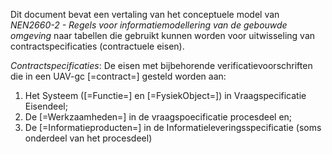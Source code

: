 Dit document bevat een vertaling van het conceptuele model van _NEN2660-2 - Regels voor informatiemodellering van de gebouwde omgeving_ naar tabellen die gebruikt kunnen worden voor uitwisseling van contractspecificaties (contractuele eisen).

<p><dfn data-lt="Contractspecificaties">Contractspecificaties</dfn>: De eisen met bijbehorende verificatievoorschriften die in een UAV-gc [=contract=] gesteld worden aan:
<ol> <li> Het Systeem ([=Functie=] en [=FysiekObject=]) in Vraagspecificatie Eisendeel; </li>
<li> De [=Werkzaamheden=] in de vraagspoecificatie procesdeel en; </li>
<li> De [=Informatieproducten=] in de Informatieleveringsspecificatie (soms onderdeel van het procesdeel)</li></ol></p>	
